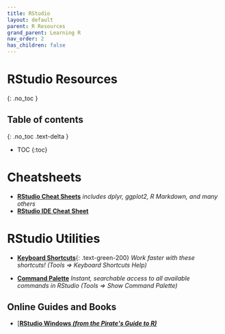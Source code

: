 ```yaml
---
title: RStudio
layout: default
parent: R Resources
grand_parent: Learning R
nav_order: 2
has_children: false
---
```


# RStudio Resources
{: .no_toc }

## Table of contents
{: .no_toc .text-delta }

- TOC
{:toc}

# Cheatsheets

* [**RStudio Cheat Sheets**](https://www.rstudio.com/resources/cheatsheets/)  _includes dplyr, ggplot2, R Markdown, and many others_
* [**RStudio IDE Cheat Sheet**](rstudio-ide.pdf)

# RStudio Utilities

* [**Keyboard Shortcuts**](https://support.rstudio.com/hc/en-us/articles/200711853-Keyboard-Shortcuts-in-the-RStudio-IDE){: .text-green-200}  _Work faster with these shortcuts! (Tools => Keyboard Shortcuts Help)_

* [**Command Palette**](https://blog.rstudio.com/2020/10/14/rstudio-v1-4-preview-command-palette/) _Instant, searchable access to all available commands in RStudio (Tools => Show Command Palette)_

## Online Guides and Books

* [[**RStudio Windows _(from the Pirate's Guide to R)_**](https://bookdown.org/ndphillips/YaRrr/the-four-rstudio-windows.html)
